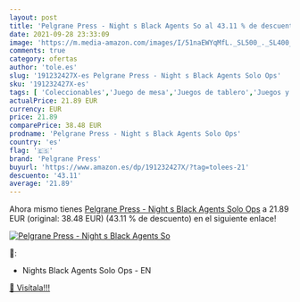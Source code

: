 ```yaml
---
layout: post
title: 'Pelgrane Press - Night s Black Agents So al 43.11 % de descuento'
date: 2021-09-28 23:33:09
image: 'https://m.media-amazon.com/images/I/51naEWYqMfL._SL500_._SL400_.jpg'
comments: true
category: ofertas
author: 'tole.es'
slug: '191232427X-es Pelgrane Press - Night s Black Agents Solo Ops'
sku: '191232427X-es'
tags: [ 'Coleccionables','Juego de mesa','Juegos de tablero','Juegos y accesorios para juegos','Juguetes','Juguetes y juegos','Libros','pelgrane press', ]
actualPrice: 21.89 EUR
currency: EUR
price: 21.89
comparePrice: 38.48 EUR
prodname: 'Pelgrane Press - Night s Black Agents Solo Ops'
country: 'es'
flag: '🇪🇸'
brand: 'Pelgrane Press'
buyurl: 'https://www.amazon.es/dp/191232427X/?tag=tolees-21'
descuento: '43.11'
average: '21.89'
---
```


Ahora mismo tienes [Pelgrane Press - Night s Black Agents Solo Ops](https://www.amazon.es/dp/191232427X/?tag=tolees-21) a 21.89 EUR (original: 38.48 EUR) (43.11 %  de descuento) en el siguiente enlace!

[![Pelgrane Press - Night s Black Agents So](https://m.media-amazon.com/images/I/51naEWYqMfL._SL500_._SL400_.jpg)](https://www.amazon.es/dp/191232427X/?tag=tolees-21)

🔎:

- Nights Black Agents Solo Ops - EN

[🛒 Visítala!!!](https://www.amazon.es/dp/191232427X/?tag=tolees-21)
